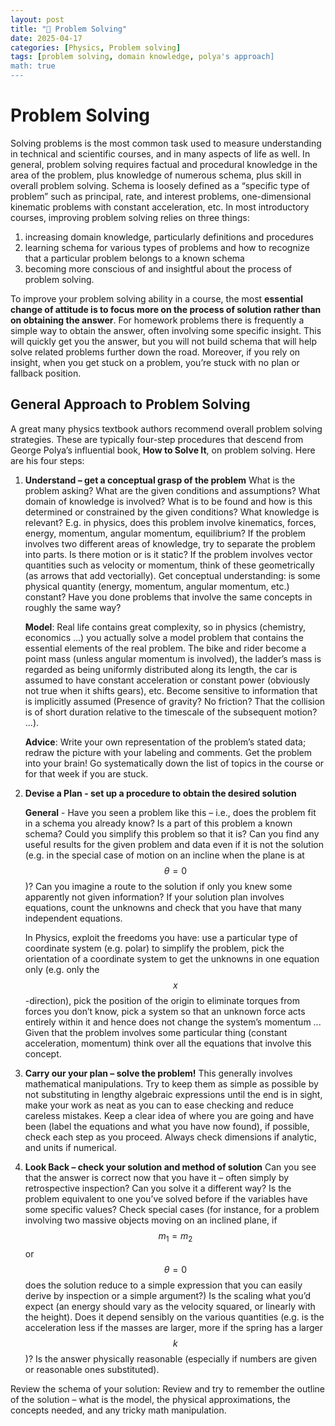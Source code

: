 ```yaml
---
layout: post
title: "🚩 Problem Solving"
date: 2025-04-17
categories: [Physics, Problem solving]
tags: [problem solving, domain knowledge, polya's approach]
math: true
---
```


# Problem Solving
Solving problems is the most common task used to measure understanding in technical
and scientific courses, and in many aspects of life as well. In general, problem solving
requires factual and procedural knowledge in the area of the problem, plus knowledge of
numerous schema, plus skill in overall problem solving. Schema is loosely defined as a
“specific type of problem” such as principal, rate, and interest problems, one-dimensional
kinematic problems with constant acceleration, etc. In most introductory courses, improving 
problem solving relies on three things:

 1. increasing domain knowledge, particularly definitions and procedures
 2. learning schema for various types of problems and how to recognize that a particular 
 problem belongs to a known schema
 3. becoming more conscious of and insightful about the process of problem solving.
 
 
To improve your problem solving ability in a course, the most **essential change of
attitude is to focus more on the process of solution rather than on obtaining the answer**.
For homework problems there is frequently a simple way to obtain the answer, often
involving some specific insight. This will quickly get you the answer, but you will not
build schema that will help solve related problems further down the road. Moreover, if
you rely on insight, when you get stuck on a problem, you’re stuck with no plan or
fallback position.

## General Approach to Problem Solving
A great many physics textbook authors recommend overall problem solving strategies.
These are typically four-step procedures that descend from George Polya’s influential
book, **How to Solve It**, on problem solving. Here are his four steps: 

1. **Understand – get a conceptual grasp of the problem**
 What is the problem asking?  What are the given conditions and assumptions? What domain of knowledge is involved?  What is to be found and how is this determined or constrained by the given conditions?  What knowledge is relevant? E.g. in physics, does this problem involve kinematics,  forces, energy, momentum, angular momentum, equilibrium? If the problem involves two  different areas of knowledge, try to separate the problem into parts. Is there motion  or is it static? If the problem involves vector quantities such as velocity or momentum,  think of these geometrically (as arrows that add vectorially). Get conceptual understanding:  is some physical quantity (energy, momentum, angular momentum, etc.) constant? Have you done  problems that involve the same concepts in roughly the same way?

   **Model**: Real life contains great complexity, so in physics (chemistry, economics ...)  you actually solve a model problem that contains the essential elements of the real problem.  The bike and rider become a point mass (unless angular momentum is involved), the ladder’s mass  is regarded as being uniformly distributed along its length, the car is assumed to have constant  acceleration or constant power (obviously not true when it shifts gears), etc. Become sensitive  to information that is implicitly assumed (Presence of gravity? No friction? That the collision is of short duration relative to the timescale of the subsequent motion? ...).
 
   **Advice**: Write your own representation of the problem’s stated data; redraw the picture with 
 your labeling and comments. Get the problem into your brain! Go systematically down the list of  topics in the course or for that week if you are stuck.
 
2. **Devise a Plan - set up a procedure to obtain the desired solution**

   **General** - Have you seen a problem like this – i.e., does the problem fit in a schema you already  know? Is a part of this problem a known schema? Could you simplify this problem so that it is?  Can you find any useful results for the given problem and data even if it is not the solution  (e.g. in the special case of motion on an incline when the plane is at $$ \theta = 0 $$)? Can you imagine  a route to the solution if only you knew some apparently not given information? If your solution plan involves equations, count the unknowns and check that you have that many independent equations.

   In Physics, exploit the freedoms you have: use a particular type of coordinate system (e.g. polar)  to simplify the problem, pick the orientation of a coordinate system to get the unknowns in one equation  only (e.g. only the $$ x $$-direction), pick the position of the origin to eliminate torques from forces you don’t know, pick a system so that an unknown force acts entirely within it and hence does not change the system’s momentum ... Given that the problem involves some particular thing (constant acceleration, momentum) think over all the equations that involve this concept.
 
3. **Carry our your plan – solve the problem!**
 This generally involves mathematical manipulations. Try to keep them as simple as possible by not substituting in lengthy algebraic expressions until the end is in sight, make your work as neat as you can to ease checking and reduce careless mistakes. Keep a clear idea of where you are going and have been (label the equations  and what you have now found), if possible, check each step as you proceed. Always check dimensions if analytic,  and units if numerical.
 
 
4. **Look Back – check your solution and method of solution**
 Can you see that the answer is correct now that you have it – often simply by retrospective inspection? Can you solve it a different way? Is the problem equivalent to one you’ve solved before if the variables have some specific values? Check special cases (for instance, for a problem involving two massive objects moving on an inclined plane, if $$ m_1 = m_2 $$ or $$ \theta = 0 $$ does the solution reduce to a simple expression that you can easily derive by inspection or a simple argument?) Is the scaling what you’d expect (an energy should vary as the velocity squared, or linearly with the height). Does it depend sensibly on the various quantities (e.g. is the acceleration less if the masses are larger, more if the spring has a larger $$ k $$ )? 
 Is the answer physically reasonable (especially if numbers are given or reasonable ones substituted). 
 
 Review the schema of your solution: Review and try to remember the outline of the solution – what is the model, the physical approximations, the concepts needed, and any tricky math manipulation.


